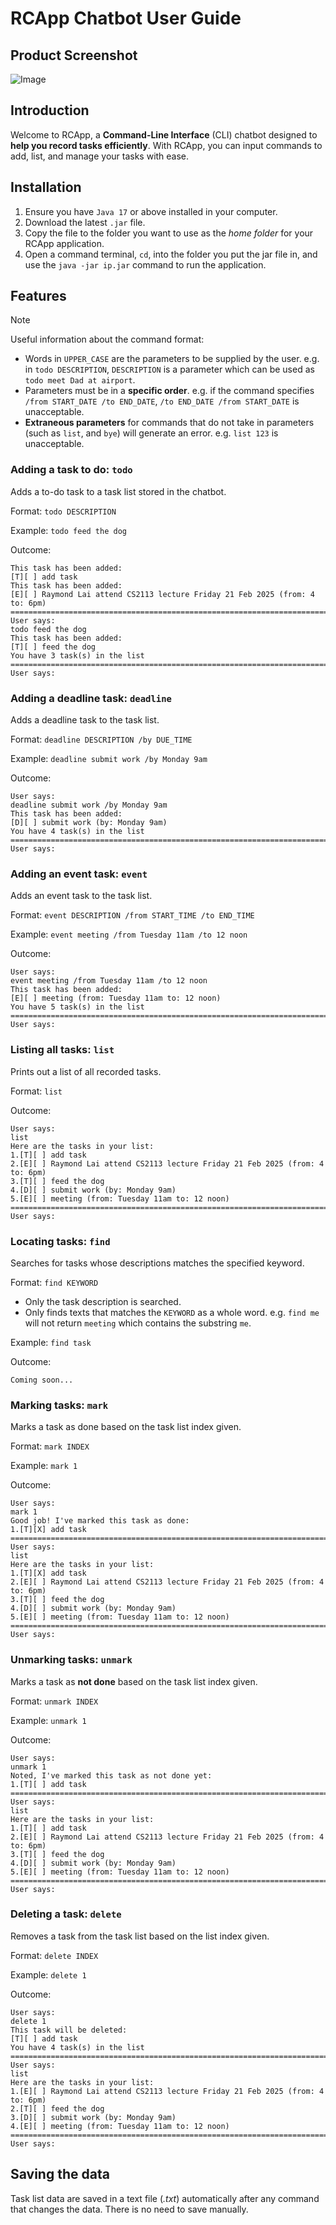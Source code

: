 # RCApp Chatbot User Guide

## Product Screenshot

![Image](https://github.com/user-attachments/assets/952d3033-28df-44fa-83ed-d500cea69891)

## Introduction

Welcome to RCApp, a **Command-Line Interface** (CLI) chatbot designed to 
**help you record tasks efficiently**. With RCApp, you can input commands 
to add, list, and manage your tasks with ease.

## Installation

1. Ensure you have `Java 17` or above installed in your computer.
2. Download the latest `.jar` file.
3. Copy the file to the folder you want to use as the *home folder* for your RCApp application.
4. Open a command terminal, `cd`, into the folder you put the jar file in, and use the `java -jar ip.jar` command to run the application.

## Features

> [!NOTE]
> Useful information about the command format:
> - Words in `UPPER_CASE` are the parameters to be supplied by the user.
    e.g. in `todo DESCRIPTION`, `DESCRIPTION` is a parameter which can be used as `todo meet Dad at airport`.
> - Parameters must be in a **specific order**.
    e.g. if the command specifies `/from START_DATE /to END_DATE`, `/to END_DATE /from START_DATE` is unacceptable.
> - **Extraneous parameters** for commands that do not take in parameters (such as `list`, and `bye`) will generate an error.
    e.g. `list 123` is unacceptable.

### Adding a task to do: `todo`

Adds a to-do task to a task list stored in the chatbot.

Format: `todo DESCRIPTION`

Example: `todo feed the dog`

Outcome:
```
This task has been added:
[T][ ] add task
This task has been added:
[E][ ] Raymond Lai attend CS2113 lecture Friday 21 Feb 2025 (from: 4 to: 6pm)
=========================================================================================
User says:
todo feed the dog
This task has been added:
[T][ ] feed the dog
You have 3 task(s) in the list
=========================================================================================
User says:
```

### Adding a deadline task: `deadline`

Adds a deadline task to the task list.

Format: `deadline DESCRIPTION /by DUE_TIME`

Example: `deadline submit work /by Monday 9am`

Outcome:
```
User says:
deadline submit work /by Monday 9am
This task has been added:
[D][ ] submit work (by: Monday 9am)
You have 4 task(s) in the list
=========================================================================================
User says:
```

### Adding an event task: `event`

Adds an event task to the task list.

Format: `event DESCRIPTION /from START_TIME /to END_TIME`

Example: `event meeting /from Tuesday 11am /to 12 noon`

Outcome:
```
User says:
event meeting /from Tuesday 11am /to 12 noon
This task has been added:
[E][ ] meeting (from: Tuesday 11am to: 12 noon)
You have 5 task(s) in the list
=========================================================================================
User says:
```

### Listing all tasks: `list`

Prints out a list of all recorded tasks.

Format: `list`

Outcome:
```
User says:
list
Here are the tasks in your list:
1.[T][ ] add task
2.[E][ ] Raymond Lai attend CS2113 lecture Friday 21 Feb 2025 (from: 4 to: 6pm)
3.[T][ ] feed the dog
4.[D][ ] submit work (by: Monday 9am)
5.[E][ ] meeting (from: Tuesday 11am to: 12 noon)
=========================================================================================
User says:
```

### Locating tasks: `find`

Searches for tasks whose descriptions matches the specified keyword.

Format: `find KEYWORD`

- Only the task description is searched.
- Only finds texts that matches the `KEYWORD` as a whole word. e.g. `find me` will not return `meeting` which contains the substring `me`.

Example: `find task`

Outcome:
```
Coming soon...
```

### Marking tasks: `mark`

Marks a task as done based on the task list index given.

Format: `mark INDEX`

Example: `mark 1`

Outcome:
```
User says:
mark 1
Good job! I've marked this task as done:
1.[T][X] add task
=========================================================================================
User says:
list
Here are the tasks in your list:
1.[T][X] add task
2.[E][ ] Raymond Lai attend CS2113 lecture Friday 21 Feb 2025 (from: 4 to: 6pm)
3.[T][ ] feed the dog
4.[D][ ] submit work (by: Monday 9am)
5.[E][ ] meeting (from: Tuesday 11am to: 12 noon)
=========================================================================================
User says:
```

### Unmarking tasks: `unmark`

Marks a task as **not done** based on the task list index given.

Format: `unmark INDEX`

Example: `unmark 1`

Outcome:
```
User says:
unmark 1
Noted, I've marked this task as not done yet:
1.[T][ ] add task
=========================================================================================
User says:
list
Here are the tasks in your list:
1.[T][ ] add task
2.[E][ ] Raymond Lai attend CS2113 lecture Friday 21 Feb 2025 (from: 4 to: 6pm)
3.[T][ ] feed the dog
4.[D][ ] submit work (by: Monday 9am)
5.[E][ ] meeting (from: Tuesday 11am to: 12 noon)
=========================================================================================
User says:
```

### Deleting a task: `delete`

Removes a task from the task list based on the list index given.

Format: `delete INDEX`

Example: `delete 1`

Outcome:
```
User says:
delete 1
This task will be deleted:
[T][ ] add task
You have 4 task(s) in the list
=========================================================================================
User says:
list
Here are the tasks in your list:
1.[E][ ] Raymond Lai attend CS2113 lecture Friday 21 Feb 2025 (from: 4 to: 6pm)
2.[T][ ] feed the dog
3.[D][ ] submit work (by: Monday 9am)
4.[E][ ] meeting (from: Tuesday 11am to: 12 noon)
=========================================================================================
User says:
```

## Saving the data

Task list data are saved in a text file (*.txt*) automatically after any command that changes the data. 
There is no need to save manually.